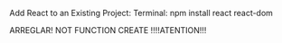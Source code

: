 Add React to an Existing Project: Terminal: 
npm install react react-dom

ARREGLAR!
NOT FUNCTION CREATE !!!!ATENTION!!!
